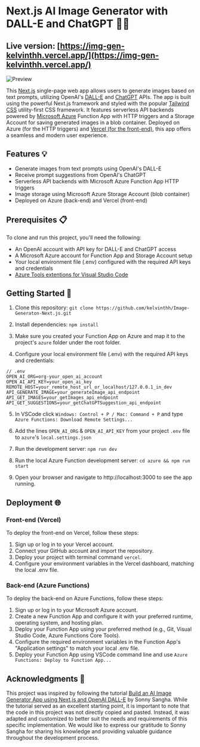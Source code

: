 # Next.js AI Image Generator with DALL-E and ChatGPT 🎨🤖
## Live version: [https://img-gen-kelvinthh.vercel.app/](https://img-gen-kelvinthh.vercel.app/)

![Preview](https://i.imgur.com/O16R04N.png)

This [Next.js](https://nextjs.org/) single-page web app allows users to generate images based on text prompts, utilizing OpenAI's [DALL-E](https://openai.com/research/dall-e/) and [ChatGPT](https://platform.openai.com/docs/guides/chat/gpt-3) APIs. The app is built using the powerful Next.js framework and styled with the popular [Tailwind CSS](https://tailwindcss.com/) utility-first CSS framework. It features serverless API backends powered by [Microsoft Azure](https://azure.microsoft.com/) Function App with HTTP triggers and a Storage Account for saving generated images in a blob container. Deployed on Azure (for the HTTP triggers) and [Vercel (for the front-end)](https://vercel.com/), this app offers a seamless and modern user experience.



## Features 💡
* Generate images from text prompts using OpenAI's DALL-E
* Receive prompt suggestions from OpenAI's ChatGPT
* Serverless API backends with Microsoft Azure Function App HTTP triggers
* Image storage using Microsoft Azure Storage Account (blob container)
* Deployed on Azure (back-end) and Vercel (front-end)

## Prerequisites 📋
To clone and run this project, you'll need the following:

* An OpenAI account with API key for DALL-E and ChatGPT access
* A Microsoft Azure account for Function App and Storage Account setup
* Your local environment file (.env) configured with the required API keys and credentials
* [Azure Tools extentions for Visual Studio Code](https://marketplace.visualstudio.com/items?itemName=ms-vscode.vscode-node-azure-pack)

## Getting Started 🚀
1. Clone this repository:
`git clone https://github.com/kelvinthh/Image-Generaton-Next.js.git`
2. Install dependencies:
`npm install`

3. Make sure you created your Function App on Azure and map it to the project's `azure` folder under the root folder.

4. Configure your local environment file (.env) with the required API keys and credentials:
```
// .env
OPEN_AI_ORG=org-your_open_ai_account  
OPEN_AI_API_KEY=your_open_ai_key  
REMOTE_HOST=your_remote_host_url_or_localhost/127.0.0.1_in_dev
API_GENERATE_IMAGE=your_generateImage_api_endpoint
API_GET_IMAGES=your_getImages_api_endpoint
API_GET_SUGGESTIONS=your_getChatGPTSuggestion_api_endpoint
```
5. In VSCode click `Windows: Control + P / Mac: Command + P` and type `Azure Functions: Download Remote Settings...`

6. Add the lines `OPEN_AI_ORG` & `OPEN_AI_API_KEY` from your project `.env` file to `azure`'s `local.settings.json`

7. Run the development server:
`npm run dev`

8. Run the local Azure Function development server:
`cd azure && npm run start` 

6. Open your browser and navigate to http://localhost:3000 to see the app running.

## Deployment 🌐
### Front-end (Vercel)
To deploy the front-end on Vercel, follow these steps:

1. Sign up or log in to your Vercel account.
2. Connect your GitHub account and import the repository.
3. Deploy your project with terminal command `vercel`.
4. Configure your environment variables in the Vercel dashboard, matching the local .env file.

### Back-end (Azure Functions)
To deploy the back-end on Azure Functions, follow these steps:

1. Sign up or log in to your Microsoft Azure account.
2. Create a new Function App and configure it with your preferred runtime, operating system, and hosting plan.
3. Deploy your Function App using your preferred method (e.g., Git, Visual Studio Code, Azure Functions Core Tools).
4. Configure the required environment variables in the Function App's "Application settings" to match your local .env file.
5. Deploy your Function App using VSCode command line and use `Azure Functions: Deploy to Function App...`

## Acknowledgments 🙌

This project was inspired by following the tutorial [Build an AI Image Generator App using Next.js and OpenAI DALL-E](https://www.youtube.com/watch?v=0qHnVYSxZ4k) by Sonny Sangha. While the tutorial served as an excellent starting point, it is important to note that the code in this project was not directly copied and pasted. Instead, it was adapted and customized to better suit the needs and requirements of this specific implementation. We would like to express our gratitude to Sonny Sangha for sharing his knowledge and providing valuable guidance throughout the development process.
